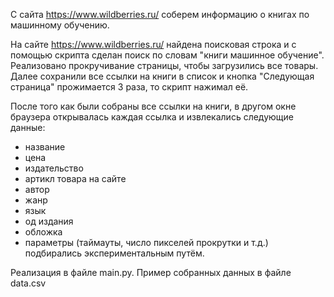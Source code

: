 С сайта https://www.wildberries.ru/ соберем информацию о книгах по машинному обучению.

На сайте https://www.wildberries.ru/ найдена поисковая строка и с помощью скрипта сделан поиск по словам "книги машинное обучение". Реализовано прокручивание страницы, чтобы загрузились все товары. Далее сохранили все ссылки на книги в список и кнопка "Следующая страница" прожимается 3 раза, то скрипт нажимал её.

После того как были собраны все ссылки на книги, в другом окне браузера открывалась каждая ссылка и извлекались следующие данные:

* название
* цена
* издательство
* артикл товара на сайте
* автор
* жанр
* язык
* од издания
* обложка
* параметры (таймауты, число пикселей прокрутки и т.д.) подбирались экспериментальным путём.

Реализация в файле main.py.
Пример собранных данных в файле data.csv